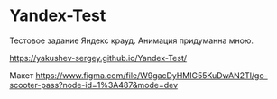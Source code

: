 # Yandex-Test

Тестовое задание Яндекс крауд. Анимация придуманна мною.

https://yakushev-sergey.github.io/Yandex-Test/

Макет 
https://www.figma.com/file/W9gacDyHMIG55KuDwAN2Tl/go-scooter-pass?node-id=1%3A487&mode=dev

